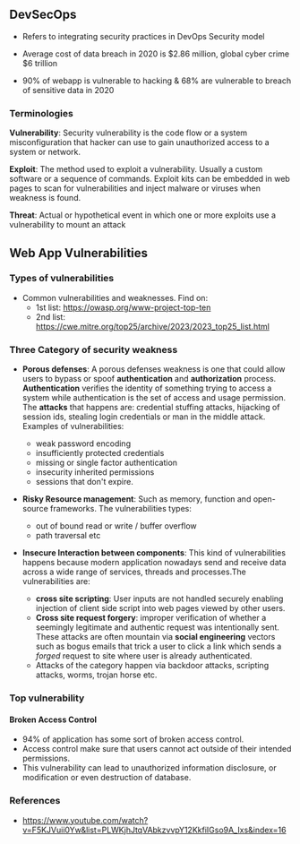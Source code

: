 ## DevSecOps

- Refers to integrating security practices in DevOps Security model

- Average cost of data breach in 2020 is $2.86 million, global cyber crime $6 trillion

- 90% of webapp is vulnerable to hacking & 68% are vulnerable to breach of sensitive data in 2020

### Terminologies

**Vulnerability**: Security vulnerability is the code flow or a system misconfiguration that hacker can use to gain unauthorized access to a system or network.

**Exploit**: The method used to exploit a vulnerability. Usually a custom software or a sequence of commands. Exploit kits can be embedded in web pages to scan for vulnerabilities and inject malware or viruses when weakness is found.

**Threat**: Actual or hypothetical event in which one or more exploits use a vulnerability to mount an attack

## Web App Vulnerabilities

### Types of vulnerabilities

- Common vulnerabilities and weaknesses. Find on:
  - 1st list: https://owasp.org/www-project-top-ten
  - 2nd list: https://cwe.mitre.org/top25/archive/2023/2023_top25_list.html

### Three Category of security weakness

- **Porous defenses**: A porous defenses weakness is one that could allow users to bypass or spoof **authentication** and **authorization** process. **Authentication** verifies the identity of something trying to access a system while authentication is the set of access and usage permission. The **attacks** that happens are: credential stuffing attacks, hijacking of session ids, stealing login credentials or man in the middle attack. Examples of vulnerabilities:

  - weak password encoding
  - insufficiently protected credentials
  - missing or single factor authentication
  - insecurity inherited permissions
  - sessions that don't expire.

- **Risky Resource management**: Such as memory, function and open-source frameworks. The vulnerabilities types:

  - out of bound read or write / buffer overflow
  - path traversal etc

- **Insecure Interaction between components**: This kind of vulnerabilities happens because modern application nowadays send and receive data across a wide range of services, threads and processes.The vulnerabilities are:
  - **cross site scripting**: User inputs are not handled securely enabling injection of client side script into web pages viewed by other users.
  - **Cross site request forgery**: improper verification of whether a seemingly legitimate and authentic request was intentionally sent. These attacks are often mountain via **social engineering** vectors such as bogus emails that trick a user to click a link which sends a _forged_ request to site where user is already authenticated.
  - Attacks of the category happen via backdoor attacks, scripting attacks, worms, trojan horse etc.

### Top vulnerability

#### Broken Access Control

- 94% of application has some sort of broken access control.
- Access control make sure that users cannot act outside of their intended permissions.
- This vulnerability can lead to unauthorized information disclosure, or modification or even destruction of database.

### References

- https://www.youtube.com/watch?v=F5KJVuii0Yw&list=PLWKjhJtqVAbkzvvpY12KkfiIGso9A_Ixs&index=16
